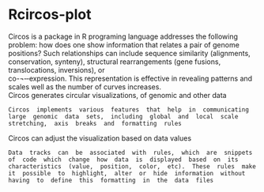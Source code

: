 # Rcircos-plot

Circos is a package in R programing language addresses  the  following  problem:
 how  does  one  show  information  that  relates  a  pair  of  genome  positions?  Such  relationships  can  include  sequence  similarity  (alignments,  conservation,  synteny),  structural  rearrangements  (gene  fusions,  translocations,  inversions),  or  
co-¬‐‐expression.   This  representation  is  effective  in  revealing  patterns  and  
scales  well  as  the  number  of  curves  increases.    
Circos generates circular visualizations, of genomic and other data

    Circos  implements  various  features  that  help  in  communicating  large  genomic  data  sets,  including  global  and  local  scale  stretching,  axis  breaks  and  formatting  rules  
Circos can adjust the visualization based on data values

    Data  tracks  can  be  associated  with  rules,  which  are  snippets  of  code  which  change  how  data  is  displayed  based  on  its  characteristics  (value,  position,  color,  etc).  These  rules  make  it  possible  to  highlight,  alter  or  hide  information  without  having  to  define  this  formatting  in  the  data  files

